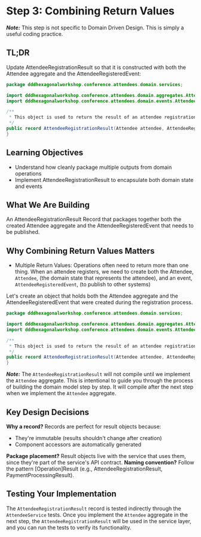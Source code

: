 # Step 3: Combining Return Values

***Note:*** This step is not specific to Domain Driven Design.  This is simply a useful coding practice.

## TL;DR

Update AttendeeRegistrationResult so that it is constructed with both the Attendee aggregate and the AttendeeRegisteredEvent:

```java
package dddhexagonalworkshop.conference.attendees.domain.services;

import dddhexagonalworkshop.conference.attendees.domain.aggregates.Attendee;
import dddhexagonalworkshop.conference.attendees.domain.events.AttendeeRegisteredEvent;

/**
 * This object is used to return the result of an attendee registration and contains the objects created by the Aggregate.
 */
public record AttendeeRegistrationResult(Attendee attendee, AttendeeRegisteredEvent attendeeRegisteredEvent) {
}
```

## Learning Objectives

- Understand how cleanly package multiple outputs from domain operations
- Implement AttendeeRegistrationResult to encapsulate both domain state and events

## What We Are Building

An AttendeeRegistrationResult Record that packages together both the created Attendee aggregate and the AttendeeRegisteredEvent that needs to be published.

## Why Combining Return Values Matters
 
- Multiple Return Values: Operations often need to return more than one thing. When an attendee registers, we need to create both the Attendee, `Attendee`, (the domain state that represents the attendee), and an event, `AttendeeRegisteredEvent`, (to publish to other systems)

Let's create an object that holds both the Attendee aggregate and the AttendeeRegisteredEvent that were created during the registration process.

```java
package dddhexagonalworkshop.conference.attendees.domain.services;

import dddhexagonalworkshop.conference.attendees.domain.aggregates.Attendee;
import dddhexagonalworkshop.conference.attendees.domain.events.AttendeeRegisteredEvent;

/**
 * This object is used to return the result of an attendee registration and contains the objects created by the Aggregate.
 */
public record AttendeeRegistrationResult(Attendee attendee, AttendeeRegisteredEvent attendeeRegisteredEvent) {
}
```
***Note:*** The `AttendeeRegistrationResult` will not compile until we implement the `Attendee` aggregate. This is intentional to guide you through the process of building the domain model step by step.  It will compile after the next step when we implement the `Attendee` aggregate.

## Key Design Decisions

**Why a record?** Records are perfect for result objects because:
- They're immutable (results shouldn't change after creation)
- Component accessors are automatically generated

**Package placement?** Result objects live with the service that uses them, since they're part of the service's API contract.
**Naming convention?** Follow the pattern [Operation]Result (e.g., AttendeeRegistrationResult, PaymentProcessingResult).

## Testing Your Implementation
The `AttendeeRegistrationResult` record is tested indirectly through the `AttendeeService` tests. Once you implement the `Attendee` aggregate in the next step, the `AttendeeRegistrationResult` will be used in the service layer, and you can run the tests to verify its functionality.

